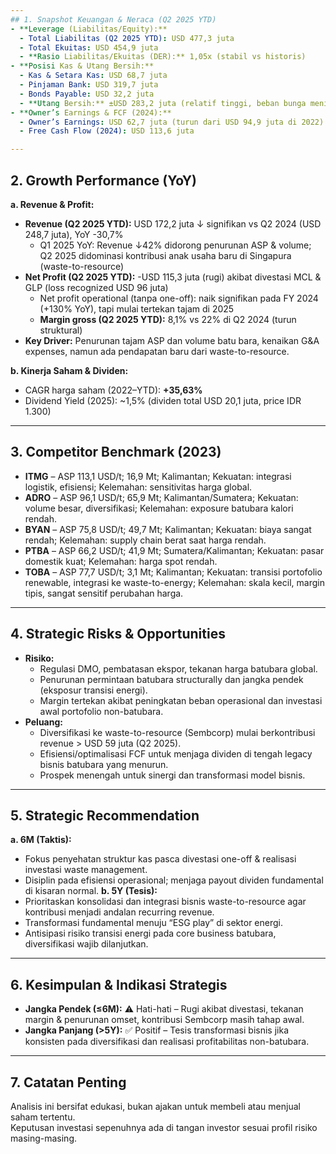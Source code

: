 ```yaml
---
## 1. Snapshot Keuangan & Neraca (Q2 2025 YTD)
- **Leverage (Liabilitas/Equity):**
  - Total Liabilitas (Q2 2025 YTD): USD 477,3 juta
  - Total Ekuitas: USD 454,9 juta
  - **Rasio Liabilitas/Ekuitas (DER):** 1,05x (stabil vs historis)
- **Posisi Kas & Utang Bersih:**
  - Kas & Setara Kas: USD 68,7 juta
  - Pinjaman Bank: USD 319,7 juta
  - Bonds Payable: USD 32,2 juta
  - **Utang Bersih:** ±USD 283,2 juta (relatif tinggi, beban bunga meningkat bila suku bunga naik)
- **Owner’s Earnings & FCF (2024):**
  - Owner’s Earnings: USD 62,7 juta (turun dari USD 94,9 juta di 2022)
  - Free Cash Flow (2024): USD 113,6 juta

---
```


## 2. Growth Performance (YoY)
**a. Revenue & Profit:**
  - **Revenue (Q2 2025 YTD):** USD 172,2 juta ↓ signifikan vs Q2 2024 (USD 248,7 juta), YoY -30,7%
    - Q1 2025 YoY: Revenue ↓42% didorong penurunan ASP & volume; Q2 2025 didominasi kontribusi anak usaha baru di Singapura (waste-to-resource)
  - **Net Profit (Q2 2025 YTD):** -USD 115,3 juta (rugi) akibat divestasi MCL & GLP (loss recognized USD 96 juta)
    - Net profit operational (tanpa one-off): naik signifikan pada FY 2024 (+130% YoY), tapi mulai tertekan tajam di 2025
    - **Margin gross (Q2 2025 YTD):** 8,1% vs 22% di Q2 2024 (turun struktural)
  - **Key Driver:** Penurunan tajam ASP dan volume batu bara, kenaikan G&A expenses, namun ada pendapatan baru dari waste-to-resource.

**b. Kinerja Saham & Dividen:**
  - CAGR harga saham (2022–YTD): **+35,63%**
  - Dividend Yield (2025): ~1,5% (dividen total USD 20,1 juta, price IDR 1.300)

---

## 3. Competitor Benchmark (2023)
- **ITMG** – ASP 113,1 USD/t; 16,9 Mt; Kalimantan; Kekuatan: integrasi logistik, efisiensi; Kelemahan: sensitivitas harga global.
- **ADRO** – ASP 96,1 USD/t; 65,9 Mt; Kalimantan/Sumatera; Kekuatan: volume besar, diversifikasi; Kelemahan: exposure batubara kalori rendah.
- **BYAN** – ASP 75,8 USD/t; 49,7 Mt; Kalimantan; Kekuatan: biaya sangat rendah; Kelemahan: supply chain berat saat harga rendah.
- **PTBA** – ASP 66,2 USD/t; 41,9 Mt; Sumatera/Kalimantan; Kekuatan: pasar domestik kuat; Kelemahan: harga spot rendah.
- **TOBA** – ASP 77,7 USD/t; 3,1 Mt; Kalimantan; Kekuatan: transisi portofolio renewable, integrasi ke waste-to-energy; Kelemahan: skala kecil, margin tipis, sangat sensitif perubahan harga.

---

## 4. Strategic Risks & Opportunities
- **Risiko:**  
  - Regulasi DMO, pembatasan ekspor, tekanan harga batubara global.
  - Penurunan permintaan batubara structurally dan jangka pendek (eksposur transisi energi).
  - Margin tertekan akibat peningkatan beban operasional dan investasi awal portofolio non-batubara.
- **Peluang:**  
  - Diversifikasi ke waste-to-resource (Sembcorp) mulai berkontribusi revenue > USD 59 juta (Q2 2025).
  - Efisiensi/optimalisasi FCF untuk menjaga dividen di tengah legacy bisnis batubara yang menurun.
  - Prospek menengah untuk sinergi dan transformasi model bisnis.

---

## 5. Strategic Recommendation
**a. 6M (Taktis):**
  - Fokus penyehatan struktur kas pasca divestasi one-off & realisasi investasi waste management.
  - Disiplin pada efisiensi operasional; menjaga payout dividen fundamental di kisaran normal.
**b. 5Y (Tesis):**
  - Prioritaskan konsolidasi dan integrasi bisnis waste-to-resource agar kontribusi menjadi andalan recurring revenue.
  - Transformasi fundamental menuju “ESG play” di sektor energi.
  - Antisipasi risiko transisi energi pada core business batubara, diversifikasi wajib dilanjutkan.

---

## 6. Kesimpulan & Indikasi Strategis
- **Jangka Pendek (≤6M):** ⚠️ Hati-hati – Rugi akibat divestasi, tekanan margin & penurunan omset, kontribusi Sembcorp masih tahap awal.
- **Jangka Panjang (>5Y):** ✅ Positif – Tesis transformasi bisnis jika konsisten pada diversifikasi dan realisasi profitabilitas non-batubara.

---

## 7. Catatan Penting
Analisis ini bersifat edukasi, bukan ajakan untuk membeli atau menjual saham tertentu.  
Keputusan investasi sepenuhnya ada di tangan investor sesuai profil risiko masing-masing.
